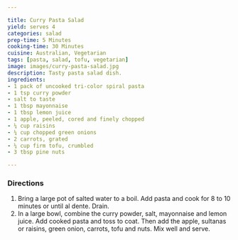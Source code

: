 ```yaml
---

title: Curry Pasta Salad
yield: serves 4
categories: salad
prep-time: 5 Minutes
cooking-time: 30 Minutes
cuisine: Australian, Vegetarian
tags: [pasta, salad, tofu, vegetarian]
image: images/curry-pasta-salad.jpg
description: Tasty pasta salad dish.
ingredients:
- 1 pack of uncooked tri-color spiral pasta
- 1 tsp curry powder
- salt to taste
- 1 tbsp mayonnaise
- 1 tbsp lemon juice
- 1 apple, peeled, cored and finely chopped
- ¼ cup raisins
- ¼ cup chopped green onions
- 2 carrots, grated
- ¼ cup firm tofu, crumbled
- 3 tbsp pine nuts

---
```


### Directions

1. Bring a large pot of salted water to a boil. Add pasta and cook for 8 to 10 minutes or until al dente. Drain.
2. In a large bowl, combine the curry powder, salt, mayonnaise and lemon juice. Add cooked pasta and toss to coat. Then add the apple, sultanas or raisins, green onion, carrots, tofu and nuts. Mix well and serve.
